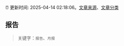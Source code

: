 :alarm_clock: 更新时间: 2025-04-14 02:18:06。[文章来源](/README.md)、[文章分类](/TAGS.md)

## 报告


> 关键字：`报告`、`月报`



